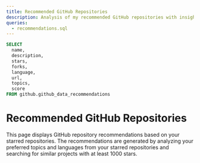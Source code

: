 ```yaml
---
title: Recommended GitHub Repositories
description: Analysis of my recommended GitHub repositories with insights on languages, activity, and trends.
queries:
  - recommendations.sql
---
```


```sql summary
SELECT 
  name,
  description,
  stars,
  forks,
  language,
  url,
  topics,
  score
FROM github.github_data_recommendations
```

# Recommended GitHub Repositories

This page displays GitHub repository recommendations based on your starred repositories. The recommendations are generated by analyzing your preferred topics and languages from your starred repositories and searching for similar projects with at least 1000 stars.

<DataTable data={summary} /> 